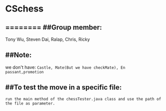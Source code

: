 # CSchess
========
##Group member:
--------------
Tony Wu, Steven Dai, Ralap, Chris, Ricky

##Note: 
---------------
we don't have: 
`Castle, Mate(But we have checkMate), En passant,promotion`

##To test the move in a specific file:
-------------
    run the main method of the chessTester.java class and use the path of the file as parameter.
